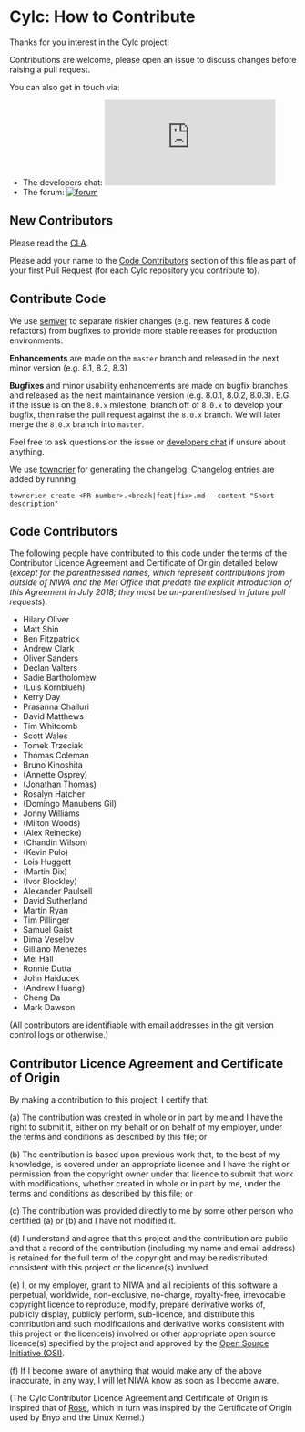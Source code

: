 # Cylc: How to Contribute

Thanks for you interest in the Cylc project!

Contributions are welcome, please open an issue to discuss changes before
raising a pull request.

You can also get in touch via:

* The developers chat: [![chat](https://img.shields.io/matrix/cylc-general:matrix.org)](https://matrix.to/#/#cylc-general:matrix.org)
* The forum: [![forum](https://img.shields.io/discourse/https/cylc.discourse.group/posts.svg)](https://cylc.discourse.group/)


## New Contributors

Please read the [CLA](#contributor-licence-agreement-and-certificate-of-origin).

Please add your name to the
[Code Contributors](#code-contributors) section of this file as part of your
first Pull Request (for each Cylc repository you contribute to).


## Contribute Code

We use [semver](https://semver.org/) to separate riskier changes (e.g. new features
& code refactors) from bugfixes to provide more stable releases for production environments.

**Enhancements** are made on the `master` branch and released in the next minor version
(e.g. 8.1, 8.2, 8.3)

**Bugfixes** and minor usability enhancements are made on bugfix branches and
released as the next maintainance version (e.g. 8.0.1, 8.0.2, 8.0.3). E.G. if the issue is on the `8.0.x` milestone, branch off of `8.0.x` to
develop your bugfix, then raise the pull request against the `8.0.x` branch. We will later merge the `8.0.x` branch into `master`.

Feel free to ask questions on the issue or
[developers chat](https://matrix.to/#/#cylc-general:matrix.org) if unsure about
anything.

We use [towncrier](https://towncrier.readthedocs.io/en/stable/index.html) for
generating the changelog. Changelog entries are added by running
```
towncrier create <PR-number>.<break|feat|fix>.md --content "Short description"
```

## Code Contributors

The following people have contributed to this code under the terms of
the Contributor Licence Agreement and Certificate of Origin detailed
below (_except for the parenthesised names, which represent contributions
from outside of NIWA and the Met Office that predate the explicit introduction
of this Agreement in July 2018; they must be un-parenthesised in future pull
requests_).

<!-- start-shortlog -->
 - Hilary Oliver
 - Matt Shin
 - Ben Fitzpatrick
 - Andrew Clark
 - Oliver Sanders
 - Declan Valters
 - Sadie Bartholomew
 - (Luis Kornblueh)
 - Kerry Day
 - Prasanna Challuri
 - David Matthews
 - Tim Whitcomb
 - Scott Wales
 - Tomek Trzeciak
 - Thomas Coleman
 - Bruno Kinoshita
 - (Annette Osprey)
 - (Jonathan Thomas)
 - Rosalyn Hatcher
 - (Domingo Manubens Gil)
 - Jonny Williams
 - (Milton Woods)
 - (Alex Reinecke)
 - (Chandin Wilson)
 - (Kevin Pulo)
 - Lois Huggett
 - (Martin Dix)
 - (Ivor Blockley)
 - Alexander Paulsell
 - David Sutherland
 - Martin Ryan
 - Tim Pillinger
 - Samuel Gaist
 - Dima Veselov
 - Gilliano Menezes
 - Mel Hall
 - Ronnie Dutta
 - John Haiducek
 - (Andrew Huang)
 - Cheng Da
 - Mark Dawson
<!-- end-shortlog -->

(All contributors are identifiable with email addresses in the git version
control logs or otherwise.)


## Contributor Licence Agreement and Certificate of Origin

By making a contribution to this project, I certify that:

(a) The contribution was created in whole or in part by me and I have
    the right to submit it, either on my behalf or on behalf of my
    employer, under the terms and conditions as described by this file;
    or

(b) The contribution is based upon previous work that, to the best of
    my knowledge, is covered under an appropriate licence and I have
    the right or permission from the copyright owner under that licence
    to submit that work with modifications, whether created in whole or
    in part by me, under the terms and conditions as described by
    this file; or

(c) The contribution was provided directly to me by some other person
    who certified (a) or (b) and I have not modified it.

(d) I understand and agree that this project and the contribution
    are public and that a record of the contribution (including my
    name and email address) is retained for the full term of
    the copyright and may be redistributed consistent with this project
    or the licence(s) involved.

(e) I, or my employer, grant to NIWA and all recipients of
    this software a perpetual, worldwide, non-exclusive, no-charge,
    royalty-free, irrevocable copyright licence to reproduce, modify,
    prepare derivative works of, publicly display, publicly perform,
    sub-licence, and distribute this contribution and such modifications
    and derivative works consistent with this project or the licence(s)
    involved or other appropriate open source licence(s) specified by
    the project and approved by the
    [Open Source Initiative (OSI)](http://www.opensource.org/).

(f) If I become aware of anything that would make any of the above
    inaccurate, in any way, I will let NIWA know as soon as
    I become aware.

(The Cylc Contributor Licence Agreement and Certificate of Origin is
inspired that of [Rose](https://github.com/metomi/rose), which in turn was
inspired by the Certificate of Origin used by Enyo and the Linux Kernel.)
